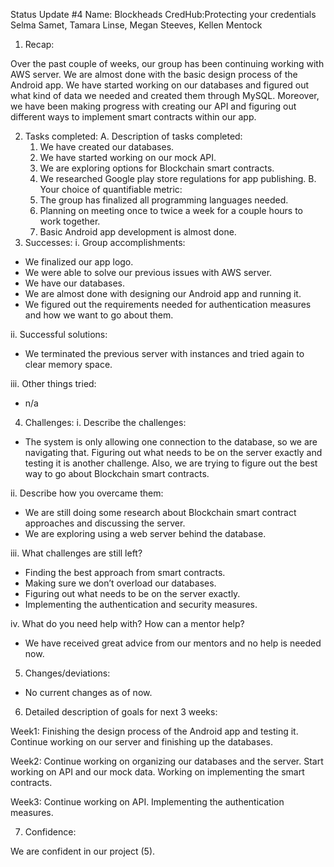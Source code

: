 Status Update #4 
Name: Blockheads
CredHub:Protecting your credentials 
Selma Samet, Tamara Linse, Megan Steeves, Kellen Mentock

1. Recap:

Over the past couple of weeks, our group has been continuing working with AWS server. We are almost done with the basic design process of the Android app. We have started working on our databases and figured out what kind of data we needed and created them through MySQL. Moreover, we have been making progress with creating our API and figuring out different ways to implement smart contracts within our app.

2. Tasks completed:
A. Description of tasks completed:
    1. We have created our databases.
    2. We have started working on our mock API.
    3. We are exploring options for Blockchain smart contracts.
    4. We researched Google play store regulations for app publishing.
B. Your choice of quantifiable metric:
    1. The group has finalized all programming languages needed.
    2. Planning on meeting once to twice a week for a couple hours to work together.
    3. Basic Android app development is almost done.
3. Successes:
 i. Group accomplishments:

- We finalized our app logo.
- We were able to solve our previous issues with AWS server.
- We have our databases.
- We are almost done with designing our Android app and running it.
- We figured out the requirements needed for authentication measures and how we want to go about them.

 ii. Successful solutions:

- We terminated the previous server with instances and tried again to clear memory space.

 iii. Other things tried:

- n/a

4. Challenges:
 i. Describe the challenges:

- The system is only allowing one connection to the database, so we are navigating that. Figuring out what needs to be on the server exactly and testing it is another challenge. Also, we are trying to figure out the best way to go about Blockchain smart contracts.

 ii. Describe how you overcame them:

- We are still doing some research about Blockchain smart contract approaches and discussing the server.
- We are exploring using a web server behind the database.

 iii. What challenges are still left?

- Finding the best approach from smart contracts.
- Making sure we don’t overload our databases.
- Figuring out what needs to be on the server exactly.
- Implementing the authentication and security measures.

 iv. What do you need help with? How can a mentor help?

- We have received great advice from our mentors and no help is needed now.

5. Changes/deviations:

- No current changes as of now.

6. Detailed description of goals for next 3 weeks:

Week1: Finishing the design process of the Android app and testing it. Continue working on our server and finishing up the databases.

Week2: Continue working on organizing our databases and the server. Start working on API and our mock data. Working on implementing the smart contracts.

Week3: Continue working on API. Implementing the authentication measures.

7. Confidence:

We are confident in our project (5).
